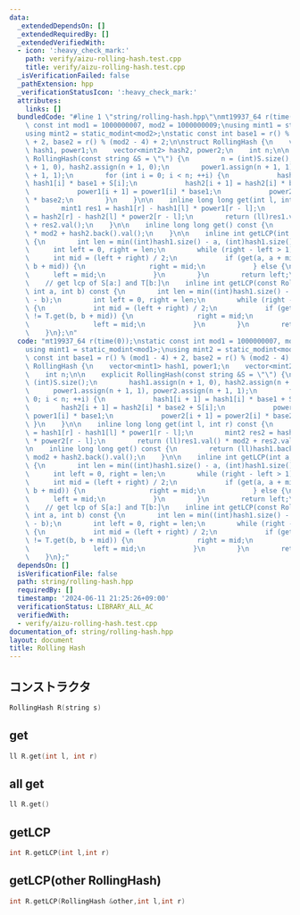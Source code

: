 ```yaml
---
data:
  _extendedDependsOn: []
  _extendedRequiredBy: []
  _extendedVerifiedWith:
  - icon: ':heavy_check_mark:'
    path: verify/aizu-rolling-hash.test.cpp
    title: verify/aizu-rolling-hash.test.cpp
  _isVerificationFailed: false
  _pathExtension: hpp
  _verificationStatusIcon: ':heavy_check_mark:'
  attributes:
    links: []
  bundledCode: "#line 1 \"string/rolling-hash.hpp\"\nmt19937_64 r(time(0));\nstatic\
    \ const int mod1 = 1000000007, mod2 = 1000000009;\nusing mint1 = static_modint<mod1>;\n\
    using mint2 = static_modint<mod2>;\nstatic const int base1 = r() % (mod1 - 4)\
    \ + 2, base2 = r() % (mod2 - 4) + 2;\n\nstruct RollingHash {\n    vector<mint1>\
    \ hash1, power1;\n    vector<mint2> hash2, power2;\n    int n;\n\n    explicit\
    \ RollingHash(const string &S = \"\") {\n        n = (int)S.size();\n        hash1.assign(n\
    \ + 1, 0), hash2.assign(n + 1, 0);\n        power1.assign(n + 1, 1), power2.assign(n\
    \ + 1, 1);\n        for (int i = 0; i < n; ++i) {\n            hash1[i + 1] =\
    \ hash1[i] * base1 + S[i];\n            hash2[i + 1] = hash2[i] * base2 + S[i];\n\
    \            power1[i + 1] = power1[i] * base1;\n            power2[i + 1] = power2[i]\
    \ * base2;\n        }\n    }\n\n    inline long long get(int l, int r) const {\n\
    \        mint1 res1 = hash1[r] - hash1[l] * power1[r - l];\n        mint2 res2\
    \ = hash2[r] - hash2[l] * power2[r - l];\n        return (ll)res1.val() * mod2\
    \ + res2.val();\n    }\n\n    inline long long get() const {\n        return (ll)hash1.back().val()\
    \ * mod2 + hash2.back().val();\n    }\n\n    inline int getLCP(int a, int b) const\
    \ {\n        int len = min((int)hash1.size() - a, (int)hash1.size() - b);\n  \
    \      int left = 0, right = len;\n        while (right - left > 1) {\n      \
    \      int mid = (left + right) / 2;\n            if (get(a, a + mid) != get(b,\
    \ b + mid)) {\n                right = mid;\n            } else {\n          \
    \      left = mid;\n            }\n        }\n        return left;\n    }\n\n\
    \    // get lcp of S[a:] and T[b:]\n    inline int getLCP(const RollingHash &T,\
    \ int a, int b) const {\n        int len = min((int)hash1.size() - a, (int)hash1.size()\
    \ - b);\n        int left = 0, right = len;\n        while (right - left > 1)\
    \ {\n            int mid = (left + right) / 2;\n            if (get(a, a + mid)\
    \ != T.get(b, b + mid)) {\n                right = mid;\n            } else {\n\
    \                left = mid;\n            }\n        }\n        return left;\n\
    \    }\n};\n"
  code: "mt19937_64 r(time(0));\nstatic const int mod1 = 1000000007, mod2 = 1000000009;\n\
    using mint1 = static_modint<mod1>;\nusing mint2 = static_modint<mod2>;\nstatic\
    \ const int base1 = r() % (mod1 - 4) + 2, base2 = r() % (mod2 - 4) + 2;\n\nstruct\
    \ RollingHash {\n    vector<mint1> hash1, power1;\n    vector<mint2> hash2, power2;\n\
    \    int n;\n\n    explicit RollingHash(const string &S = \"\") {\n        n =\
    \ (int)S.size();\n        hash1.assign(n + 1, 0), hash2.assign(n + 1, 0);\n  \
    \      power1.assign(n + 1, 1), power2.assign(n + 1, 1);\n        for (int i =\
    \ 0; i < n; ++i) {\n            hash1[i + 1] = hash1[i] * base1 + S[i];\n    \
    \        hash2[i + 1] = hash2[i] * base2 + S[i];\n            power1[i + 1] =\
    \ power1[i] * base1;\n            power2[i + 1] = power2[i] * base2;\n       \
    \ }\n    }\n\n    inline long long get(int l, int r) const {\n        mint1 res1\
    \ = hash1[r] - hash1[l] * power1[r - l];\n        mint2 res2 = hash2[r] - hash2[l]\
    \ * power2[r - l];\n        return (ll)res1.val() * mod2 + res2.val();\n    }\n\
    \n    inline long long get() const {\n        return (ll)hash1.back().val() *\
    \ mod2 + hash2.back().val();\n    }\n\n    inline int getLCP(int a, int b) const\
    \ {\n        int len = min((int)hash1.size() - a, (int)hash1.size() - b);\n  \
    \      int left = 0, right = len;\n        while (right - left > 1) {\n      \
    \      int mid = (left + right) / 2;\n            if (get(a, a + mid) != get(b,\
    \ b + mid)) {\n                right = mid;\n            } else {\n          \
    \      left = mid;\n            }\n        }\n        return left;\n    }\n\n\
    \    // get lcp of S[a:] and T[b:]\n    inline int getLCP(const RollingHash &T,\
    \ int a, int b) const {\n        int len = min((int)hash1.size() - a, (int)hash1.size()\
    \ - b);\n        int left = 0, right = len;\n        while (right - left > 1)\
    \ {\n            int mid = (left + right) / 2;\n            if (get(a, a + mid)\
    \ != T.get(b, b + mid)) {\n                right = mid;\n            } else {\n\
    \                left = mid;\n            }\n        }\n        return left;\n\
    \    }\n};"
  dependsOn: []
  isVerificationFile: false
  path: string/rolling-hash.hpp
  requiredBy: []
  timestamp: '2024-06-11 21:25:26+09:00'
  verificationStatus: LIBRARY_ALL_AC
  verifiedWith:
  - verify/aizu-rolling-hash.test.cpp
documentation_of: string/rolling-hash.hpp
layout: document
title: Rolling Hash
---
```


## コンストラクタ

```cpp
RollingHash R(string s)
```

## get

```cpp
ll R.get(int l, int r)
```

## all get

```cpp
ll R.get()
```

## getLCP

```cpp
int R.getLCP(int l,int r)
```

## getLCP(other RollingHash)

```cpp
int R.getLCP(RollingHash &other,int l,int r)
```